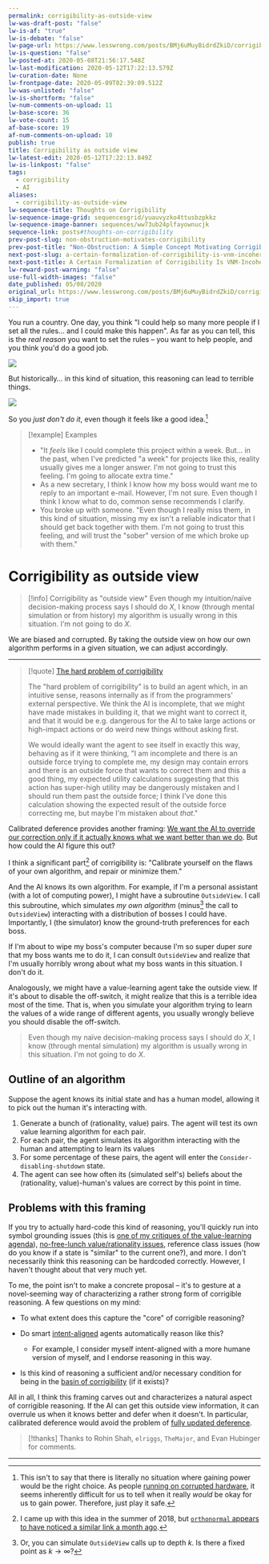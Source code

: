 ```yaml
---
permalink: corrigibility-as-outside-view
lw-was-draft-post: "false"
lw-is-af: "true"
lw-is-debate: "false"
lw-page-url: https://www.lesswrong.com/posts/BMj6uMuyBidrdZkiD/corrigibility-as-outside-view
lw-is-question: "false"
lw-posted-at: 2020-05-08T21:56:17.548Z
lw-last-modification: 2020-05-12T17:22:13.579Z
lw-curation-date: None
lw-frontpage-date: 2020-05-09T02:39:09.512Z
lw-was-unlisted: "false"
lw-is-shortform: "false"
lw-num-comments-on-upload: 11
lw-base-score: 36
lw-vote-count: 15
af-base-score: 19
af-num-comments-on-upload: 10
publish: true
title: Corrigibility as outside view
lw-latest-edit: 2020-05-12T17:22:13.849Z
lw-is-linkpost: "false"
tags:
  - corrigibility
  - AI
aliases:
  - corrigibility-as-outside-view
lw-sequence-title: Thoughts on Corrigibility
lw-sequence-image-grid: sequencesgrid/yuauvyzko4ttusbzpkkz
lw-sequence-image-banner: sequences/ww73ub24plfayownucjk
sequence-link: posts#thoughts-on-corrigibility
prev-post-slug: non-obstruction-motivates-corrigibility
prev-post-title: "Non-Obstruction: A Simple Concept Motivating Corrigibility"
next-post-slug: a-certain-formalization-of-corrigibility-is-vnm-incoherent
next-post-title: A Certain Formalization of Corrigibility Is VNM-Incoherent
lw-reward-post-warning: "false"
use-full-width-images: "false"
date_published: 05/08/2020
original_url: https://www.lesswrong.com/posts/BMj6uMuyBidrdZkiD/corrigibility-as-outside-view
skip_import: true
---
```

You run a country. One day, you think "I could help so many more people if I set all the rules... and I could make this happen". As far as you can tell, this is the _real reason_ you want to set the rules – you want to help people, and you think you'd do a good job.

![](/static/images/posts/QSms7P6.avif)

But historically… in this kind of situation, this reasoning can lead to terrible things.

![](https://i.imgur.com/COsmr4C.png)

So you _just don't do it_, even though it feels like a good idea.[^1] 

> [!example] Examples
> - "It _feels_ like I could complete this project within a week. But… in the past, when I've predicted "a week" for projects like this, reality usually gives me a longer answer. I'm not going to trust this feeling. I'm going to allocate extra time."
> - As a new secretary, I think I know how my boss would want me to reply to an important e-mail. However, I'm not sure. Even though I think I know what to do, common sense recommends I clarify.
> - You broke up with someone. "Even though I really miss them, in this kind of situation, missing my ex isn't a reliable indicator that I should get back together with them. I'm not going to trust this feeling, and will trust the "sober" version of me which broke up with them."



# Corrigibility as outside view
> [!info] Corrigibility as "outside view"
> Even though my intuition/naïve decision-making process says I should do $X$, I know (through mental simulation or from history) my algorithm is usually wrong in this situation. I'm not going to do $X$.

We are biased and corrupted. By taking the outside view on how our own algorithm performs in a given situation, we can adjust accordingly.

---


> [!quote] [The hard problem of corrigibility](https://arbital.com/p/hard_corrigibility/)
>
> The "hard problem of corrigibility" is to build an agent which, in an intuitive sense, reasons internally as if from the programmers' external perspective. We think the AI is incomplete, that we might have made mistakes in building it, that we might want to correct it, and that it would be e.g. dangerous for the AI to take large actions or high-impact actions or do weird new things without asking first.
>
> We would ideally want the agent to see itself in exactly this way, behaving as if it were thinking, "I am incomplete and there is an outside force trying to complete me, my design may contain errors and there is an outside force that wants to correct them and this a good thing, my expected utility calculations suggesting that this action has super-high utility may be dangerously mistaken and I should run them past the outside force; I think I've done this calculation showing the expected result of the outside force correcting me, but maybe I'm mistaken about _that_."


Calibrated deference provides another framing: [We want the AI to override our correction only if it actually knows what we want better than we do](https://arxiv.org/pdf/1705.09990.pdf). But how could the AI figure this out?

I think a significant part[^2] of corrigibility is: "Calibrate yourself on the flaws of your own algorithm, and repair or minimize them."

And the AI knows its own algorithm. For example, if I'm a personal assistant (with a lot of computing power), I might have a subroutine `OutsideView`. I call this subroutine, which simulates _my own algorithm_ (minus[^3] the call to `OutsideView`) interacting with a distribution of bosses I could have. Importantly, I (the simulator) know the ground-truth preferences for each boss.

If I'm about to wipe my boss's computer because I'm so super duper _sure_ that my boss wants me to do it, I can consult `OutsideView` and realize that I'm usually horribly wrong about what my boss wants in this situation. I don't do it.

Analogously, we might have a value-learning agent take the outside view. If it's about to disable the off-switch, it might realize that this is a terrible idea most of the time. That is, when you simulate your algorithm trying to learn the values of a wide range of different agents, you usually wrongly believe you should disable the off-switch.

> Even though my naïve decision-making process says I should do $X$, I know (through mental simulation) my algorithm is usually wrong in this situation. I'm not going to do $X$.

## Outline of an algorithm 
Suppose the agent knows its initial state and has a human model, allowing it to pick out the human it's interacting with.

1. Generate a bunch of (rationality, value) pairs. The agent will test its own value learning algorithm for each pair.
2. For each pair, the agent simulates its algorithm interacting with the human and attempting to learn its values
3. For some percentage of these pairs, the agent will enter the `Consider-disabling-shutdown` state.
4. The agent can see how often its (simulated self's) beliefs about the (rationality, value)-human's values are correct by this point in time.

## Problems with this framing

If you try to actually hard-code this kind of reasoning, you'll quickly run into symbol grounding issues (this is [one of my critiques of the value-learning agenda](/thoughts-on-human-compatible#Where-in-the-world-is-the-human-)), [no-free-lunch value/rationality issues](https://papers.nips.cc/paper/7803-occams-razor-is-insufficient-to-infer-the-preferences-of-irrational-agents.pdf), reference class issues (how do you know if a state is "similar" to the current one?), and more. I don't necessarily think this reasoning can be hardcoded correctly. However, I haven't thought about that very much yet.

To me, the point isn't to make a concrete proposal – it's to gesture at a novel-seeming way of characterizing a rather strong form of corrigible reasoning. A few questions on my mind:

- To what extent does this capture the "core" of corrigible reasoning?
- Do smart [intent-aligned](https://ai-alignment.com/clarifying-ai-alignment-cec47cd69dd6) agents automatically reason like this?
  - For example, I consider myself intent-aligned with a more humane version of myself, and I endorse reasoning in this way.

- Is this kind of reasoning a sufficient and/or necessary condition for being in the [basin of corrigibility](https://ai-alignment.com/corrigibility-3039e668638) (if it exists)?

All in all, I think this framing carves out and characterizes a natural aspect of corrigible reasoning. If the AI can get this outside view information, it can overrule us when it knows better and defer when it doesn't. In particular, calibrated deference would avoid the problem of [fully updated deference](https://arbital.com/p/updated_deference/).

> [!thanks]
>Thanks to Rohin Shah, `elriggs`, `TheMajor`, and Evan Hubinger for comments.

<hr/>


[^1]: This isn't to say that there is literally no situation where gaining power would be the right choice. As people [running on corrupted hardware](https://www.lesswrong.com/posts/dWTEtgBfFaz6vjwQf/ethical-injunctions), it seems inherently difficult for us to tell when it really _would_ be okay for us to gain power. Therefore, just play it safe. 

[^2]: I came up with this idea in the summer of 2018, but [`orthonormal` appears to have noticed a similar link a month ago](https://www.lesswrong.com/posts/K9ZaZXDnL3SEmYZqB/ends-don-t-justify-means-among-humans#swHmf245WJ28opzji). 

[^3]: Or, you can simulate `OutsideView` calls up to depth $k$. Is there a fixed point as $k\to \infty$? 